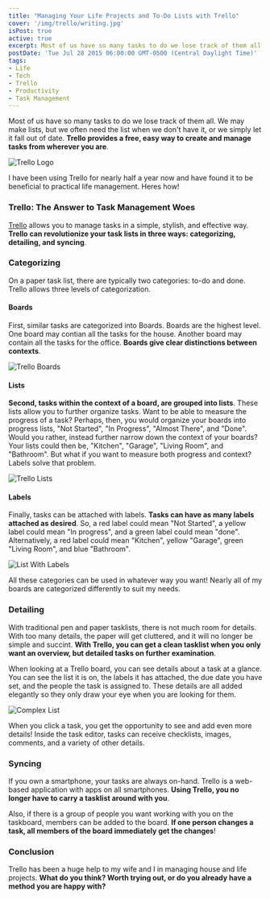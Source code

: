 ```yaml
---
title: "Managing Your Life Projects and To-Do Lists with Trello"
cover: '/img/trello/writing.jpg'
isPost: true
active: true
excerpt: Most of us have so many tasks to do we lose track of them all. We may make lists, but we often need the list when we don't have it, or we simply let it fall out of sync. Trello provides a free, easy way to create and manage tasks from wherever you are.
postDate: 'Tue Jul 28 2015 06:00:00 GMT-0500 (Central Daylight Time)'
tags:
- Life
- Tech
- Trello
- Productivity
- Task Management
---
```


<p>Most of us have so many tasks to do we lose track of them all. We may make lists, but we often need the list when we don't have it, or we simply let it fall out of date.
<strong>Trello provides a free, easy way to create and manage tasks from wherever you are</strong>.</p>

<p><img src="/img/trello/trello.png" alt="Trello Logo"></p>
	
<p>I have been using Trello for nearly half a year now and have found it to be beneficial to practical life management.  Heres how!</p>

<h3>Trello: The Answer to Task Management Woes</h3>

<p><a title="Trello" href="http://www.trello.com/">Trello</a> allows you to manage tasks in a simple, stylish, and effective way. 
<strong>Trello can revolutionize your task lists in three ways: categorizing, detailing, and syncing</strong>.</p>

<h3>Categorizing</h3>
<p>On a paper task list, there are typically two categories: to-do and done.  Trello allows three levels of categorization.</p>

<h4>Boards</h4>
<p>First, similar tasks are categorized into Boards.  Boards are the highest level.  One board may contian all the tasks for the house.  Another board may contain all the tasks for the office.
<strong>Boards give clear distinctions between contexts</strong>.</p>

<p><img src="/img/trello/trelloboards.png" alt="Trello Boards"></p>
	
<h4>Lists</h4>
<p><strong>Second, tasks within the context of a board, are grouped into lists</strong>.  These lists allow you to further organize tasks.  Want to be able to measure the progress of a task?  Perhaps, then,
you would organize your boards into progress lists, "Not Started", "In Progress", "Almost There", and "Done".  Would you rather, instead
further narrow down the context of your boards?  Your lists could then be, "Kitchen", "Garage", "Living Room", and "Bathroom".  But what if you want to measure both progress and context?  Labels solve that problem.</p>

<p><img src="/img/trello/list.png" alt="Trello Lists"></p>
	
<h4>Labels</h4>
<p>Finally, tasks can be attached with labels.  <strong>Tasks can have as many labels attached as desired</strong>.  So, a red label could mean "Not Started", a yellow label could mean "In progress", and a green label could mean "done".
Alternatively, a red label could mean "Kitchen", yellow "Garage", green "Living Room", and blue "Bathroom".</p>

<p><img src="/img/trello/listwithlabels.png" alt="List With Labels"></p>

<p>All these categories can be used in whatever way you want!  Nearly all of my boards are categorized differently to suit my needs.</p>

<h3>Detailing</h3>
<p>With traditional pen and paper tasklists, there is not much room for details.  With too many details, the paper will get cluttered, and it will no longer be simple and succint.
<strong>With Trello, you can get a clean tasklist when you only want an overview, but detailed tasks on further examination</strong>.</p>

<p>When looking at a Trello board, you can see details about a task at a glance.  You can see the list it is on, the labels it has attached,
the due date you have set, and the people the task is assigned to.  These details are all added elegantly so they only draw your eye when you are looking for them.</p>

<p><img src="/img/trello/complexlist.png" alt="Complex List"></p>
	
<p>When you click a task, you get the opportunity to see and add even more details!  Inside the task editor, tasks can receive checklists, images, comments, and a variety of other details.</p>

<h3>Syncing</h3>
<p>If you own a smartphone, your tasks are always on-hand.  Trello is a web-based application with apps on all smartphones.  <strong>Using Trello, 
you no longer have to carry a tasklist around with you</strong>.</p>

<p>Also, if there is a group of people you want working with you on the taskboard, members can be added to the board.  <strong>If one person changes a task, all members of the board immediately get the changes</strong>!</p>

<h3>Conclusion</h3>
<p>Trello has been a huge help to my wife and I in managing house and life projects.  <strong>What do you think?  Worth trying out, or do you already have a method you are happy with?</strong></p>